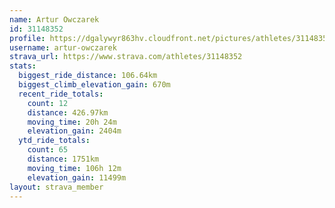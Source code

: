 ```yaml
---
name: Artur Owczarek
id: 31148352
profile: https://dgalywyr863hv.cloudfront.net/pictures/athletes/31148352/15906846/1/large.jpg
username: artur-owczarek
strava_url: https://www.strava.com/athletes/31148352
stats:
  biggest_ride_distance: 106.64km
  biggest_climb_elevation_gain: 670m
  recent_ride_totals:
    count: 12
    distance: 426.97km
    moving_time: 20h 24m
    elevation_gain: 2404m
  ytd_ride_totals:
    count: 65
    distance: 1751km
    moving_time: 106h 12m
    elevation_gain: 11499m
layout: strava_member
--- 
```

